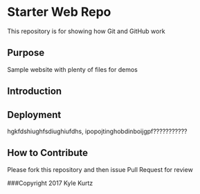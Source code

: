 # Starter Web Repo

This repository is for showing how Git and GitHub work

## Purpose

Sample website with plenty of files for demos

## Introduction

## Deployment

hgkfdshiughfsdiughiufdhs, ipopojtinghobdinboijgpf???????????

## How to Contribute

Please fork this repository and then issue Pull Request for review

###Copyright
2017 Kyle Kurtz
